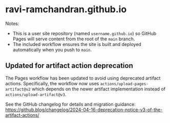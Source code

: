 # ravi-ramchandran.github.io


Notes:
- This is a user site repository (named `username.github.io`) so GitHub Pages will serve content from the root of the `main` branch.
- The included workflow ensures the site is built and deployed automatically when you push to `main`.

## Updated for artifact action deprecation

The Pages workflow has been updated to avoid using deprecated artifact actions. Specifically, the workflow now uses `actions/upload-pages-artifact@v2` which depends on the newer artifact implementation instead of `actions/upload-artifact@v3`.

See the GitHub changelog for details and migration guidance:
<https://github.blog/changelog/2024-04-16-deprecation-notice-v3-of-the-artifact-actions/>

